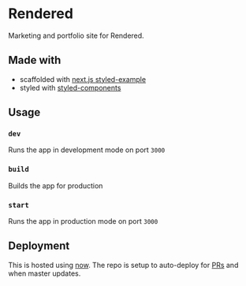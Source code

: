 # Rendered

Marketing and portfolio site for Rendered.

## Made with

- scaffolded with [next.js styled-example](https://github.com/zeit/next.js/tree/canary/examples/with-styled-components)
- styled with [styled-components](https://github.com/styled-components/styled-components)

## Usage

### `dev`

Runs the app in development mode on port `3000`

### `build`

Builds the app for production

### `start`

Runs the app in production mode on port `3000`

## Deployment

This is hosted using [now](https://zeit.co/now). The repo is setup to auto-deploy for [PRs](https://github.com/drudunn/rendered/pulls) and when master updates.
